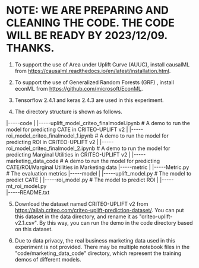
# NOTE: WE ARE PREPARING AND CLEANING THE CODE. THE CODE WILL BE READY BY 2023/12/09. THANKS.


1. To support the use of Area under Uplift Curve (AUUC), install causalML from https://causalml.readthedocs.io/en/latest/installation.html.

2. To support the use of Generalized Random Forests (GRF) , install econML from https://github.com/microsoft/EconML.

3. Tensorflow 2.4.1 and keras 2.4.3 are used in this experiment.

4. The directory structure is shown as follows.

|-----code
|     |-----uplift_model_criteo_finalmodel.ipynb       # A demo to run the model for predicting CATE in CRITEO-UPLIFT v2
|     |-----roi_model_criteo_finalmodel_1.ipynb        # A demo to run the model for predicting ROI in CRITEO-UPLIFT v2
|     |-----roi_model_criteo_finalmodel_2.ipynb        # A demo to run the model for predicting Marginal Utilities in CRITEO-UPLIFT v2
|     |-----marketing_data_code                        # A demo to run the model for predicting CATE/ROI/Marginal Utilities in Marketing data
|-----metric
|     |-----Metric.py                                  # The evaluation metrics
|-----model
|     |-----uplift_model.py                            # The model to predict CATE
|     |-----roi_model.py                               # The model to predict ROI
|     |-----mt_roi_model.py                           
|-----README.txt

5. Download the dataset named CRITEO-UPLIFT v2 from https://ailab.criteo.com/criteo-uplift-prediction-dataset/. You can put this dataset in the data directory, and rename it as "criteo-uplift-v2.1.csv". By this way, you can run the demo in the code directory based on this dataset.

6. Due to data privacy, the real business marketing data used in this experiment is not provided. There may be multiple notebook files in the "code/marketing_data_code" directory, which represent the training demos of different models.
